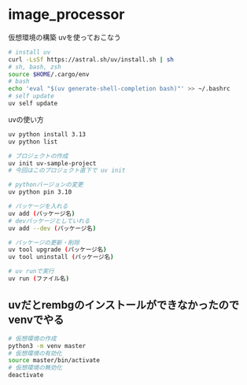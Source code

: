 # image_processor
 
仮想環境の構築
uvを使っておこなう

```bash
# install uv
curl -LsSf https://astral.sh/uv/install.sh | sh
# sh, bash, zsh
source $HOME/.cargo/env
# bash
echo 'eval "$(uv generate-shell-completion bash)"' >> ~/.bashrc
# self update
uv self update
```

uvの使い方

```bash
uv python install 3.13
uv python list

# プロジェクトの作成
uv init uv-sample-project
# 今回はこのプロジェクト直下で uv init

# pythonバージョンの変更
uv python pin 3.10

# パッケージを入れる
uv add (パッケージ名)
# devパッケージとしていれる
uv add --dev (パッケージ名)

# パッケージの更新・削除
uv tool upgrade (パッケージ名)
uv tool uninstall (パッケージ名)

# uv runで実行
uv run (ファイル名)
```

## uvだとrembgのインストールができなかったのでvenvでやる

```bash
# 仮想環境の作成
python3 -m venv master
# 仮想環境の有効化
source master/bin/activate
# 仮想環境の無効化
deactivate
```
